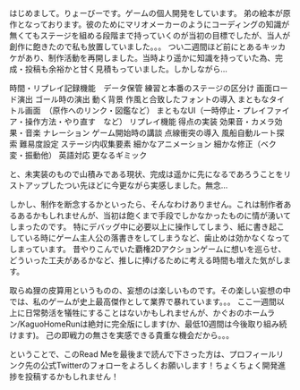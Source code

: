 はじめまして。りょーびーです。ゲームの個人開発をしています。
弟の絵本が原作となっております。彼のためにマリオメーカーのようにコーディングの知識が無くてもステージを組める段階まで持っていくのが当初の目標でしたが、当人が創作に飽きたので私も放置していました。。。
つい二週間ほど前にとあるキッカケがあり、制作活動を再開しました。当時より遥かに知識を持っていた為、完成・投稿も余裕かと甘く見積もっていました。しかしながら...

時間・リプレイ記録機能　データ保管
練習と本番のステージの区分け
画面ロード演出
ゴール時の演出
動く背景
作風と合致したフォントの導入
まともなタイトル画面　（原作へのリンク・図鑑など）
まともなUI（一時停止・プレイファイア・操作方法・やり直す　など）
リプレイ機能
得点の実装
効果音・カメラ効果・音楽
ナレーション
ゲーム開始時の講談
点線衝突の導入
風船自動ルート探索
難易度設定
ステージ内収集要素
細かなアニメーション
細かな修正（ベク変・振動他）
英語対応
更なるギミック

と、未実装のもので山積みである現状、完成は遥かに先になるであろうことをリストアップしたつい先ほどに今更ながら実感しました。無念...

しかし、制作を断念するかといったら、そんなわけありません。これは制作者あるあるかもしれませんが、当初は飽くまで手段でしかなかったものに情が湧いてしまったのです。
特にデバッグ中に必要以上に操作してしまう、紙に書き起こしている時にゲーム主人公の落書きをしてしまうなど、歯止めは効かなくなってしまっています。
昔やりこんでいた覇権2Dアクションゲームに想いを巡らせ、どういった工夫があるかなど、推しに捧げるために考える時間も増えた気がします。

取らぬ狸の皮算用というものの、妄想のは楽しいものです。その楽しい妄想の中では、私のゲームが史上最高傑作として業界で暴れています。。。
ここ一週間以上に日常勢活を犠牲にすることはないかもしれませんが、かぐおのホームラン/KaguoHomeRunは絶対に完全版にします(か、最低10週間は今後取り組み続けます)。
己の即戦力の無さを実感できる貴重な機会だから。。。

ということで、このRead Meを最後まで読んで下さった方は、プロフィールリンク先の公式Twitterのフォローをよろしくお願いします！ちょくちょく開発進捗を投稿するかもしれません！
